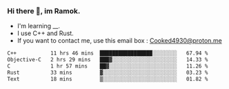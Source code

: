 ### Hi there 👋, im Ramok.

- I'm learning __.
- I use C++ and Rust.
- If you want to contact me, use this email box : Cooked4930@proton.me

<!--START_SECTION:waka-->

```txt
C++           11 hrs 46 mins  █████████████████░░░░░░░░   67.94 %
Objective-C   2 hrs 29 mins   ███▓░░░░░░░░░░░░░░░░░░░░░   14.33 %
C             1 hr 57 mins    ██▓░░░░░░░░░░░░░░░░░░░░░░   11.26 %
Rust          33 mins         ▓░░░░░░░░░░░░░░░░░░░░░░░░   03.23 %
Text          18 mins         ▒░░░░░░░░░░░░░░░░░░░░░░░░   01.82 %
```

<!--END_SECTION:waka-->
